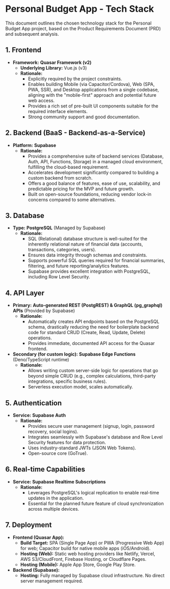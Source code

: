 # **Personal Budget App \- Tech Stack**

This document outlines the chosen technology stack for the Personal Budget App project, based on the Product Requirements Document (PRD) and subsequent analysis.

## **1\. Frontend**

- **Framework:** **Quasar Framework (v2)**
  - **Underlying Library:** Vue.js (v3)
  - **Rationale:**
    - Explicitly required by the project constraints.
    - Enables building Mobile (via Capacitor/Cordova), Web (SPA, PWA, SSR), and Desktop applications from a single codebase, aligning with the "mobile-first" approach and potential future web access.
    - Provides a rich set of pre-built UI components suitable for the required interface elements.
    - Strong community support and good documentation.

## **2\. Backend (BaaS \- Backend-as-a-Service)**

- **Platform:** **Supabase**
  - **Rationale:**
    - Provides a comprehensive suite of backend services (Database, Auth, API, Functions, Storage) in a managed cloud environment, fulfilling the cloud-based requirement.
    - Accelerates development significantly compared to building a custom backend from scratch.
    - Offers a good balance of features, ease of use, scalability, and predictable pricing for the MVP and future growth.
    - Built on open-source foundations, reducing vendor lock-in concerns compared to some alternatives.

## **3\. Database**

- **Type:** **PostgreSQL** (Managed by Supabase)
  - **Rationale:**
    - SQL (Relational) database structure is well-suited for the inherently relational nature of financial data (accounts, transactions, categories, users).
    - Ensures data integrity through schemas and constraints.
    - Supports powerful SQL queries required for financial summaries, filtering, and future reporting/analytics features.
    - Supabase provides excellent integration with PostgreSQL, including Row Level Security.

## **4\. API Layer**

- **Primary:** **Auto-generated REST (PostgREST) & GraphQL (pg_graphql) APIs** (Provided by Supabase)
  - **Rationale:**
    - Automatically creates API endpoints based on the PostgreSQL schema, drastically reducing the need for boilerplate backend code for standard CRUD (Create, Read, Update, Delete) operations.
    - Provides immediate, documented API access for the Quasar frontend.
- **Secondary (for custom logic):** **Supabase Edge Functions** (Deno/TypeScript runtime)
  - **Rationale:**
    - Allows writing custom server-side logic for operations that go beyond simple CRUD (e.g., complex calculations, third-party integrations, specific business rules).
    - Serverless execution model, scales automatically.

## **5\. Authentication**

- **Service:** **Supabase Auth**
  - **Rationale:**
    - Provides secure user management (signup, login, password recovery, social logins).
    - Integrates seamlessly with Supabase's database and Row Level Security features for data protection.
    - Uses industry-standard JWTs (JSON Web Tokens).
    - Open-source core (GoTrue).

## **6\. Real-time Capabilities**

- **Service:** **Supabase Realtime Subscriptions**
  - **Rationale:**
    - Leverages PostgreSQL's logical replication to enable real-time updates in the application.
    - Essential for the planned future feature of cloud synchronization across multiple devices.

## **7\. Deployment**

- **Frontend (Quasar App):**
  - **Build Target:** SPA (Single Page App) or PWA (Progressive Web App) for web; Capacitor build for native mobile apps (iOS/Android).
  - **Hosting (Web):** Static web hosting providers like Netlify, Vercel, AWS S3/CloudFront, Firebase Hosting, or Cloudflare Pages.
  - **Hosting (Mobile):** Apple App Store, Google Play Store.
- **Backend (Supabase):**
  - **Hosting:** Fully managed by Supabase cloud infrastructure. No direct server management required.

